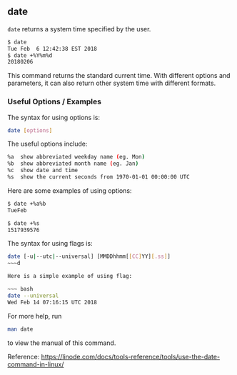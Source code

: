 ---
---

date
-------
<!-- one line explanation would go here -->
`date` returns a system time specified by the user.
<!-- minimal example -->
~~~ bash
$ date
Tue Feb  6 12:42:38 EST 2018
$ date +%Y%m%d
20180206
~~~

<!--more-->

This command returns the standard current time. With different options and parameters, it can also return other system time with different formats.

### Useful Options / Examples

The syntax for using options is:

~~~ bash
date [options]
~~~

The useful options include:

~~~ bash
%a  show abbreviated weekday name (eg. Mon)
%b  show abbreviated month name (eg. Jan)
%c  show date and time
%s  show the current seconds from 1970-01-01 00:00:00 UTC
~~~

Here are some examples of using options:

~~~ bash
$ date +%a%b
TueFeb
~~~

~~~ bash
$ date +%s
1517939576
~~~

The syntax for using flags is:

~~~ bash
date [-u|--utc|--universal] [MMDDhhmm[[CC]YY][.ss]]
~~~d

Here is a simple example of using flag:

~~~ bash
date --universal
Wed Feb 14 07:16:15 UTC 2018
~~~

For more help, run
~~~ bash
man date
~~~
to view the manual of this command.

Reference: https://linode.com/docs/tools-reference/tools/use-the-date-command-in-linux/
